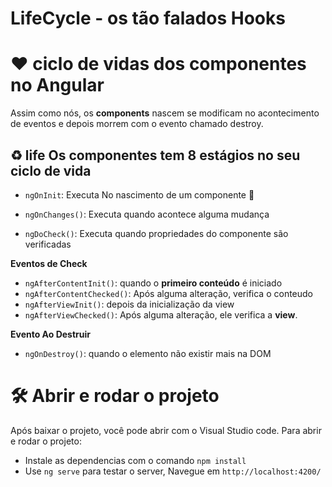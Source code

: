 # LifeCycle - os tão falados Hooks

# ❤ ciclo de vidas dos componentes no Angular

Assim como nós, os **components** nascem se modificam no acontecimento de eventos e depois morrem com o evento chamado destroy. 

## ♻️ life Os componentes tem 8 estágios no seu ciclo de vida

  - `ngOnInit`:
  Executa No nascimento de um componente 🐣

- `ngOnChanges()`:
 Executa quando acontece alguma mudança

- `ngDoCheck()`:
 Executa quando propriedades do componente são verificadas

**Eventos de Check**
<!-- checked => content => view -->

- `ngAfterContentInit()`: quando o **primeiro conteúdo** é iniciado
- `ngAfterContentChecked()`: Após alguma alteração, verifica o conteudo
- `ngAfterViewInit()`: depois da inicialização da view
- `ngAfterViewChecked()`: Após alguma alteração, ele verifica a **view**.

**Evento Ao Destruir**

- `ngOnDestroy()`: quando o elemento não existir mais na DOM



# 🛠️ Abrir e rodar o projeto

Após baixar o projeto, você pode abrir com o Visual Studio code. 
Para abrir e rodar o projeto:
- Instale as dependencias com o comando `npm install`
- Use `ng serve` para testar o server, Navegue em `http://localhost:4200/`


